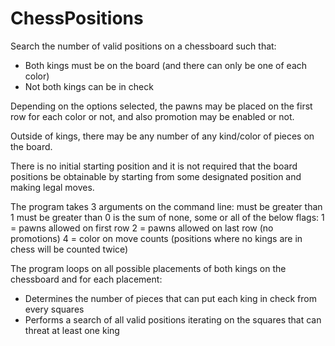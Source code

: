 # ChessPositions

Search the number of valid positions on a chessboard such that:

- Both kings must be on the board (and there can only be one of each color)
- Not both kings can be in check

Depending on the options selected, the pawns may be placed on the first row for each color or not, and also promotion may be enabled or not.

Outside of kings, there may be any number of any kind/color of pieces on the board.

There is no initial starting position and it is not required that the board positions be obtainable by starting from some designated position and making legal moves.

The program takes 3 arguments on the command line: <rows> <columns> <options>
<rows> must be greater than 1
<columns> must be greater than 0
<options> is the sum of none, some or all of the below flags:
1 = pawns allowed on first row
2 = pawns allowed on last row (no promotions)
4 = color on move counts (positions where no kings are in chess will be counted twice)

The program loops on all possible placements of both kings on the chessboard and for each placement:

- Determines the number of pieces that can put each king in check from every squares
- Performs a search of all valid positions iterating on the squares that can threat at least one king
